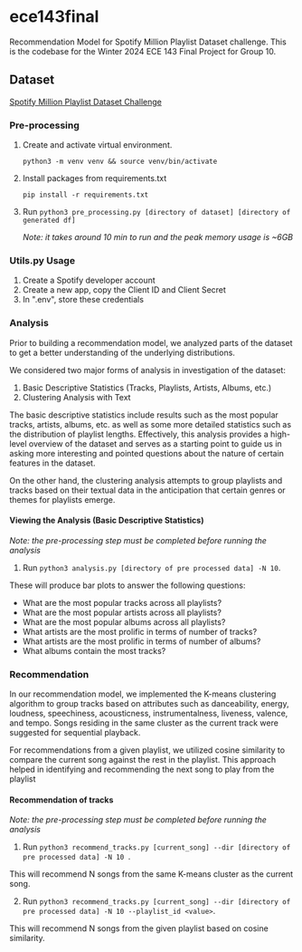 # ece143final
Recommendation Model for Spotify Million Playlist Dataset challenge. This is the codebase for the Winter 2024 ECE 143 Final Project for Group 10.

## Dataset

[Spotify Million Playlist Dataset Challenge](https://www.aicrowd.com/challenges/spotify-million-playlist-dataset-challenge)

### Pre-processing
1. Create and activate virtual environment.
    ```
    python3 -m venv venv && source venv/bin/activate
    ```
2. Install packages from requirements.txt
    ```
    pip install -r requirements.txt
    ```
3. Run `python3 pre_processing.py [directory of dataset] [directory of generated df]`
   
   *Note: it takes around 10 min to run and the peak memory usage is ~6GB* 

### Utils.py Usage
1. Create a Spotify developer account
2. Create a new app, copy the Client ID and Client Secret
3. In ".env", store these credentials

### Analysis

Prior to building a recommendation model, we analyzed parts of the dataset to get a better understanding of the underlying distributions.

We considered two major forms of analysis in investigation of the dataset:

1. Basic Descriptive Statistics (Tracks, Playlists, Artists, Albums, etc.)
2. Clustering Analysis with Text

The basic descriptive statistics include results such as the most popular tracks, artists, albums, etc. as well as some more detailed statistics such as the distribution of playlist lengths. Effectively, this analysis provides a high-level overview of the dataset and serves as a starting point to guide us in asking more interesting and pointed questions about the nature of certain features in the dataset.

On the other hand, the clustering analysis attempts to group playlists and tracks based on their textual data in the anticipation that certain genres or themes for playlists emerge.

#### Viewing the Analysis (Basic Descriptive Statistics)

*Note: the pre-processing step must be completed before running the analysis*

1. Run `python3 analysis.py [directory of pre processed data] -N 10`.

These will produce bar plots to answer the following questions:

- What are the most popular tracks across all playlists?
- What are the most popular artists across all playlists?
- What are the most popular albums across all playlists?
- What artists are the most prolific in terms of number of tracks?
- What artists are the most prolific in terms of number of albums?
- What albums contain the most tracks?

### Recommendation

In our recommendation model, we implemented the K-means clustering algorithm to group tracks based on attributes such as danceability, energy, loudness, speechiness, acousticness, instrumentalness, liveness, valence, and tempo. Songs residing in the same cluster as the current track were suggested for sequential playback.

For recommendations from a given playlist, we utilized cosine similarity to compare the current song against the rest in the playlist. This approach helped in identifying and recommending the next song to play from the playlist

#### Recommendation of tracks

*Note: the pre-processing step must be completed before running the analysis*

1. Run `python3 recommend_tracks.py [current_song] --dir [directory of pre processed data] -N 10 `.

This will recommend N songs from the same K-means cluster as the current song.

2. Run `python3 recommend_tracks.py [current_song] --dir [directory of pre processed data] -N 10 --playlist_id <value>`.

This will recommend N songs from the given playlist based on cosine similarity.

